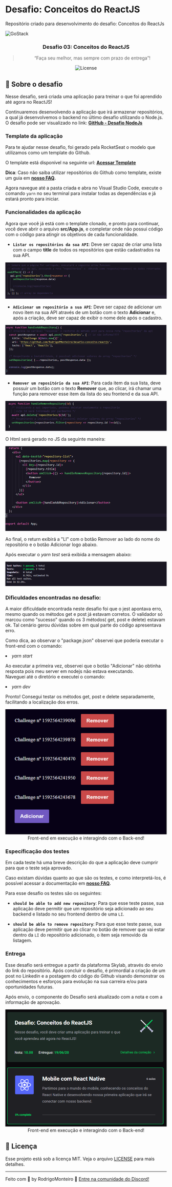 # Desafio: Conceitos do ReactJS
Repositório criado para desenvolvimento do desafio: Conceitos do ReactJs

<img alt="GoStack" src="https://storage.googleapis.com/golden-wind/bootcamp-gostack/header-desafios.png" />

<h3 align="center">
  Desafio 03: Conceitos do ReactJS
</h3>

<blockquote align="center">“Faça seu melhor, mas sempre com prazo de entrega”!</blockquote>

<p align="center">
  <img alt="License" src="https://img.shields.io/badge/license-MIT-%2304D361">
</p>

## :rocket: Sobre o desafio

Nesse desafio, será criada uma aplicação para treinar o que foi aprendido até agora no ReactJS!

Continuaremos desenvolvendo a aplicação que irá armazenar repositórios, a qual já desenvolvemos o backend no último desafio utilizando o Node.js.
O desafio pode ser visualizado no link: 
 **[GitHub - Desafio NodeJs](https://github.com/RodrigoPMonteiro/desafio-conceitos-nodejs)**

### Template da aplicação

Para te ajudar nesse desafio, foi gerado pela RocketSeat o modelo que utilizamos como um template do Github.

O template está disponível na seguinte url: **[Acessar Template](https://github.com/Rocketseat/gostack-template-conceitos-reactjs)**

**Dica**: Caso não saiba utilizar repositórios do Github como template, existe um guia em **[nosso FAQ](https://github.com/Rocketseat/bootcamp-gostack-desafios/tree/master/faq-desafios).**

Agora navegue até a pasta criada e abra no Visual Studio Code, execute o comando `yarn` no seu terminal para instalar todas as dependências e já estará pronto para iniciar.

### Funcionalidades da aplicação

Agora que você já está com o template clonado, e pronto para continuar, você deve abrir o arquivo **src/App.js**, e completar onde não possui código com o código para atingir os objetivos de cada funcionalidade.

- **`Listar os repositórios da sua API`**: Deve ser capaz de criar uma lista com o campo **title** de todos os repositórios que estão cadastrados na sua API.

<p align="center">
  <img  src="./assets/reactjs-get.png">
</p>

- **`Adicionar um repositório a sua API`**: Deve ser capaz de adicionar um novo item na sua API através de um botão com o texto **Adicionar** e, após a criação, deve ser capaz de exibir o nome dele após o cadastro.

<p align="center">
  <img  src="./assets/reactjs-post.png">
</p>

- **`Remover um repositório da sua API`**: Para cada item da sua lista, deve possuir um botão com o texto **Remover** que, ao clicar, irá chamar uma função para remover esse item da lista do seu frontend e da sua API.

<p align="center">
  <img  src="./assets/reactjs-delete.png">
</p>

O Html será gerado no JS da seguinte maneira:

<p align="center">
  <img  src="./assets/reactjs-return.png">
</p>

Ao final, o return exibirá a "LI" com o botão Remover ao lado do nome do repositório e o botão Adicionar logo abaixo.

Após executar o <I>yarn test</I> será exibida a mensagem abaixo:

<p align="center">
  <img  src="./assets/reactjs-approved.png">
</p>

### Dificuldades encontradas no desafio:

A maior dificuldade encontrada neste desafio foi que o jest apontava erro, mesmo quando os métodos get e post já estavam corretos. O validador só marcou como "sucesso" quando os 3 métodos( get, post e delete) estavam ok.
Tal cenário gerou dúvidas sobre em qual parte do código apresentava erro.

Como dica, ao observar o "package.json" observei que poderia executar o front-end com o comando:

<li>
  <i>yarn start</i>
</li>

Ao executar a primeira vez, observei que o botão "Adicionar" não obtinha resposta pois meu server em nodejs não estava executando.<br> 
Naveguei até o diretório e executei o comando:

<li>
  <i>yarn dev</i>
</li>

Pronto! Consegui testar os métodos get, post e delete separadamente, facilitando a localização dos erros.

<p align="center" height="300" width="300">
  <img  src="./assets/reactjs-front-exec.png">
  Front-end em execução e interagindo com o Back-end!
</p>

### Específicação dos testes

Em cada teste há uma breve descrição do que a aplicação deve cumprir para que o teste seja aprovado.

Caso existam dúvidas quanto ao que são os testes, e como interpretá-los, é possível acessar a documentação em **[nosso FAQ](https://github.com/Rocketseat/bootcamp-gostack-desafios/tree/master/faq-desafios).**

Para esse desafio os testes são os seguintes:

- **`should be able to add new repository`**: Para que esse teste passe, sua aplicação deve permitir que um repositório seja adicionado ao seu backend e listado no seu frontend dentro de uma `LI`.

- **`should be able to remove repository`**: Para que esse teste passe, sua aplicação deve permitir que ao clicar no botão de remover que vai estar dentro da `LI` do repositório adicionado, o item seja removido da listagem.

### Entrega

Esse desafio será entregue a partir da plataforma Skylab, através do envio do link do repositório. Após concluir o desafio, é primordial a criação de um post no Linkedin e a postagem do código do Github visando demonstrar os conhecimentos e esforços para evolução na sua carreira e/ou para oportunidades futuras.

Após envio, o componente do Desafio será atualizado com a nota e com a informação de aprovação.

<p align="center">
  <img  src="./assets/reactjs-challenge.png">
  Front-end em execução e interagindo com o Back-end!
</p>


## :memo: Licença

Esse projeto está sob a licença MIT. Veja o arquivo [LICENSE](LICENSE) para mais detalhes.

---

Feito com 💜 by RodrigoMonteiro :wave: [Entre na comunidade do Discord!](https://discordapp.com/invite/gCRAFhc)

